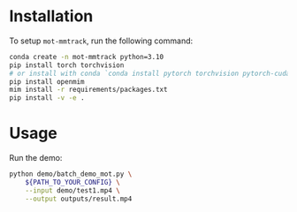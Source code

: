 # Installation
To setup `mot-mmtrack`, run the following command:
```bash
conda create -n mot-mmtrack python=3.10
pip install torch torchvision
# or install with conda `conda install pytorch torchvision pytorch-cuda=11.7 -c pytorch -c nvidia`
pip install openmim
mim install -r requirements/packages.txt
pip install -v -e .
```

# Usage
Run the demo:
```bash
python demo/batch_demo_mot.py \
    ${PATH_TO_YOUR_CONFIG} \
    --input demo/test1.mp4 \
    --output outputs/result.mp4
```
